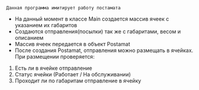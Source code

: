     Данная программа имитирует работу постамата
- На данный момент в классе Main создается массив ячеек с указанием их габаритов
- Создаются отправления(посылки) так же с габаритами, весом и описанием
- Массив ячеек передается в объект Postamat
- После создания Postamat, отправления можно размещать в ячейках. При размещении проверяется:
1. Есть ли в ячейке отправление
2. Статус ячейки (Работает / На обслуживании)
3. Проходит ли по габаритам отправление в ячейку



